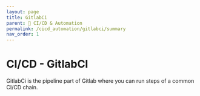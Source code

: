 ```yaml
---
layout: page
title: GitlabCi
parent: 🚀 CI/CD & Automation
permalink: /cicd_automation/gitlabci/summary
nav_order: 1
---
```


# CI/CD - GitlabCI

GitlabCi is the pipeline part of Gitlab where you can run steps of a common CI/CD chain.